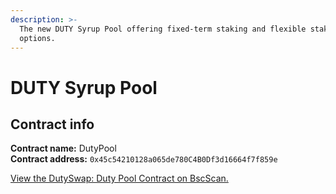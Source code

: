 ```yaml
---
description: >-
  The new DUTY Syrup Pool offering fixed-term staking and flexible staking
  options.
---
```


# DUTY Syrup Pool

## Contract info

**Contract name:** DutyPool\
**Contract address:** `0x45c54210128a065de780C4B0Df3d16664f7f859e`

[View the DutySwap: Duty Pool Contract on BscScan.](https://bscscan.com/address/0x45c54210128a065de780C4B0Df3d16664f7f859e)
